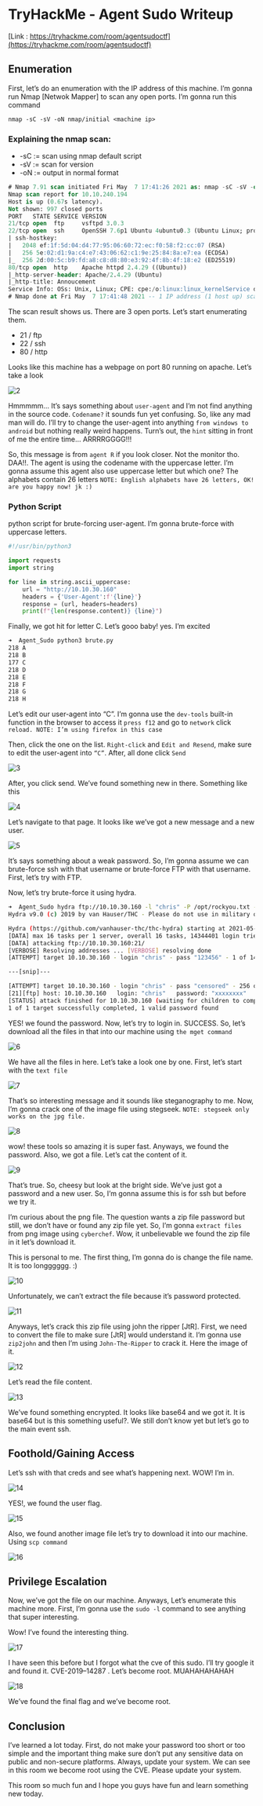# TryHackMe - Agent Sudo Writeup


[Link : https://tryhackme.com/room/agentsudoctf](https://tryhackme.com/room/agentsudoctf)

## Enumeration

First, let’s do an enumeration with the IP address of this machine. I’m gonna run Nmap [Netwok Mapper] to scan any open ports. I’m gonna run this command

```
nmap -sC -sV -oN nmap/initial <machine ip>
```

### Explaining the nmap scan:
* -sC	:= scan using nmap default script
* -sV	:= scan for version
* -oN := output in normal format

```sql
# Nmap 7.91 scan initiated Fri May  7 17:41:26 2021 as: nmap -sC -sV -oN nmap/initial 10.10.240.194
Nmap scan report for 10.10.240.194
Host is up (0.67s latency).
Not shown: 997 closed ports
PORT   STATE SERVICE VERSION
21/tcp open  ftp     vsftpd 3.0.3
22/tcp open  ssh     OpenSSH 7.6p1 Ubuntu 4ubuntu0.3 (Ubuntu Linux; protocol 2.0)
| ssh-hostkey: 
|   2048 ef:1f:5d:04:d4:77:95:06:60:72:ec:f0:58:f2:cc:07 (RSA)
|   256 5e:02:d1:9a:c4:e7:43:06:62:c1:9e:25:84:8a:e7:ea (ECDSA)
|_  256 2d:00:5c:b9:fd:a8:c8:d8:80:e3:92:4f:8b:4f:18:e2 (ED25519)
80/tcp open  http    Apache httpd 2.4.29 ((Ubuntu))
|_http-server-header: Apache/2.4.29 (Ubuntu)
|_http-title: Annoucement
Service Info: OSs: Unix, Linux; CPE: cpe:/o:linux:linux_kernelService detection performed. Please report any incorrect results at https://nmap.org/submit/ .
# Nmap done at Fri May  7 17:41:48 2021 -- 1 IP address (1 host up) scanned in 21.32 seconds
```

The scan result shows us. There are 3 open ports. Let’s start enumerating them.
* 21 / ftp
* 22 / ssh
* 80 / http

Looks like this machine has a webpage on port 80 running on apache. Let’s take a look

![2](2.png)

Hmmmmm… It’s says something about `user-agent` and I’m not find anything in the source code. `Codename?` it sounds fun yet confusing. So, like any mad man will do. I’ll try to change the user-agent into anything `from windows to android` but nothing really weird happens. Turn’s out, the `hint` sitting in front of me the entire time… ARRRRGGGG!!!

So, this message is from `agent R` if you look closer. Not the monitor tho. DAA!!. The agent is using the codename with the uppercase letter. I’m gonna assume this agent also use uppercase letter but which one? The alphabets contain 26 letters `NOTE: English alphabets have 26 letters, OK! are you happy now! jk :)`

### Python Script

python script for brute-forcing user-agent. I’m gonna brute-force with uppercase letters.

```python
#!/usr/bin/python3

import requests
import string

for line in string.ascii_uppercase:
    url = "http://10.10.30.160"
    headers = {'User-Agent':f'{line}'}
    response = (url, headers=headers)
    print(f"{len(response.content)} {line}")
```

Finally, we got hit for letter C. Let’s gooo baby! yes. I’m excited

```bash
➜  Agent_Sudo python3 brute.py                         
218 A
218 B
177 C
218 D
218 E
218 F
218 G
218 H
```

Let’s edit our user-agent into “C”. I’m gonna use the `dev-tools` built-in function in the browser to access it `press f12` and go to `network` click `reload. NOTE: I’m using firefox in this case`

Then, click the one on the list. `Right-click` and `Edit and Resend`, make sure to edit the user-agent into `“C”`. After, all done click `Send`

![3](3.png)

After, you click send. We’ve found something new in there. Something like this

![4](4.png)

Let’s navigate to that page. It looks like we’ve got a new message and a new user.

![5](5.png)

It’s says something about a weak password. So, I’m gonna assume we can brute-force ssh with that username or brute-force FTP with that username. First, let’s try with FTP.

Now, let’s try brute-force it using hydra.

```bash
➜  Agent_Sudo hydra ftp://10.10.30.160 -l "chris" -P /opt/rockyou.txt -vV
Hydra v9.0 (c) 2019 by van Hauser/THC - Please do not use in military or secret service organizations, or for illegal purposes.

Hydra (https://github.com/vanhauser-thc/thc-hydra) starting at 2021-05-07 19:02:03
[DATA] max 16 tasks per 1 server, overall 16 tasks, 14344401 login tries (l:1/p:14344401), ~896526 tries per task
[DATA] attacking ftp://10.10.30.160:21/
[VERBOSE] Resolving addresses ... [VERBOSE] resolving done
[ATTEMPT] target 10.10.30.160 - login "chris" - pass "123456" - 1 of 14344401 [child 0] (0/0)

---[snip]---

[ATTEMPT] target 10.10.30.160 - login "chris" - pass "censored" - 256 of 14344401 [child 15] (0/0)
[21][ftp] host: 10.10.30.160   login: "chris"   password: "xxxxxxxx"
[STATUS] attack finished for 10.10.30.160 (waiting for children to complete tests)
1 of 1 target successfully completed, 1 valid password found
```

YES! we found the password. Now, let’s try to login in. SUCCESS. So, let’s download all the files in that into our machine using `the mget command`

![6](6.png)

We have all the files in here. Let’s take a look one by one. First, let’s start with the `text file`

![7](7.png)

That’s so interesting message and it sounds like steganography to me. Now, I’m gonna crack one of the image file using stegseek. `NOTE: stegseek only works on the jpg file.`

![8](8.png)

wow! these tools so amazing it is super fast. Anyways, we found the password. Also, we got a file. Let’s cat the content of it.

![9](9.png)

That’s true. So, cheesy but look at the bright side. We’ve just got a password and a new user. So, I’m gonna assume this is for ssh but before we try it.

I’m curious about the png file. The question wants a zip file password but still, we don’t have or found any zip file yet. So, I’m gonna `extract files` from png image using `cyberchef`. Wow, it unbelievable we found the zip file in it let’s download it.

This is personal to me. The first thing, I’m gonna do is change the file name. It is too longggggg. :)

![10](10.png)

Unfortunately, we can’t extract the file because it’s password protected.

![11](11.png)

Anyways, let’s crack this zip file using john the ripper \[JtR]. First, we need to convert the file to make sure \[JtR] would understand it. I’m gonna use `zip2john` and then I’m using `John-The-Ripper` to crack it. Here the image of it.

![12](12.png)

Let’s read the file content.

![13](13.png)

We’ve found something encrypted. It looks like base64 and we got it. It is base64 but is this something useful?. We still don’t know yet but let’s go to the main event ssh.

## Foothold/Gaining Access

Let’s ssh with that creds and see what’s happening next. WOW! I’m in.

![14](14.png)

YES!, we found the user flag.

![15](15.png)

Also, we found another image file let’s try to download it into our machine. Using `scp command`

![16](16.png)

## Privilege Escalation

Now, we’ve got the file on our machine. Anyways, Let’s enumerate this machine more. First, I’m gonna use the `sudo -l` command to see anything that super interesting.

Wow! I’ve found the interesting thing.

![17](17.png)

I have seen this before but I forgot what the cve of this sudo. I’ll try google it and found it. CVE-2019–14287 . Let’s become root. MUAHAHAHAHAH

![18](18.png)

We’ve found the final flag and we’ve become root.

## Conclusion

I’ve learned a lot today. First, do not make your password too short or too simple and the important thing make sure don’t put any sensitive data on public and non-secure platforms. Always, update your system. We can see in this room we become root using the CVE. Please update your system.

This room so much fun and I hope you guys have fun and learn something new today.

